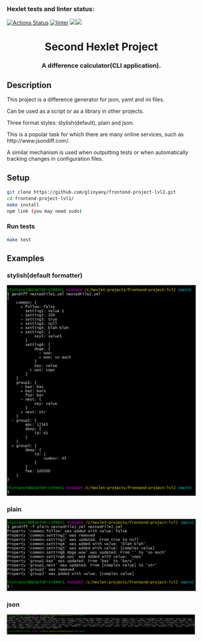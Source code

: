 ### Hexlet tests and linter status:
[![Actions Status](https://github.com/glinyany/frontend-project-lvl2/workflows/hexlet-check/badge.svg)](https://github.com/glinyany/frontend-project-lvl2/actions)
[![linter](https://github.com/glinyany/frontend-project-lvl2/actions/workflows/linter-check.yml/badge.svg)](https://github.com/glinyany/frontend-project-lvl2/actions/workflows/linter-check.yml)
<a href="https://codeclimate.com/github/glinyany/frontend-project-lvl2/test_coverage"><img src="https://api.codeclimate.com/v1/badges/f4dbf79c0df4cb7f8cd7/test_coverage" /></a><a href="https://codeclimate.com/github/glinyany/frontend-project-lvl2/maintainability"><img src="https://api.codeclimate.com/v1/badges/f4dbf79c0df4cb7f8cd7/maintainability" /></a>

<h1 align="center">Second Hexlet Project</h1>
<h3 align="center">A difference calculator(CLI application).</h3>
<h2>Description</h2>
<p>This project is a difference generator for json, yaml and ini files.</p>
<p>Can be used as a script or as a library in other projects.</p>
<p>Three format styles: stylish(default), plain and json.</p> 
<p>This is a popular task for which there are many online services, such as http://www.jsondiff.com/.</p>
<p>A similar mechanism is used when outputting tests or when automatically tracking changes in configuration files.</p>

## Setup

```sh
git clone https://github.com/glinyany/frontend-project-lvl2.git
cd frontend-project-lvl1/
make install
npm link (you may need sudo)
```

### Run tests

```sh
make test
```

<h2>Examples</h2>

<h3>stylish(default formatter)</h3>
<img width="572" alt="stylish format" src="./images/stylish.png">
<h3>plain</h3>
<img width="572" alt="plain format" src="./images/plain.png">
<h3>json</h3>
<img width="577" alt="json format" src="./images/json.png">
